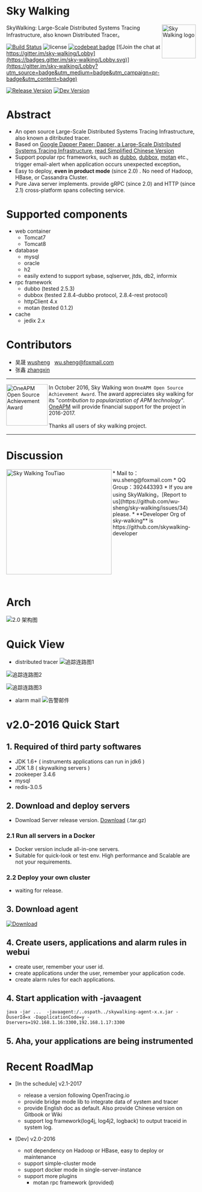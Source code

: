 Sky Walking
==========

<img src="http://wu-sheng.github.io/sky-walking/images/skywalking.png" alt="Sky Walking logo" height="90px" align="right" />

SkyWalking: Large-Scale Distributed Systems Tracing Infrastructure, also known Distributed Tracer。

[![Build Status](https://travis-ci.org/wu-sheng/sky-walking.svg?branch=master)](https://travis-ci.org/wu-sheng/sky-walking)
![license](https://img.shields.io/aur/license/yaourt.svg)
[![codebeat badge](https://codebeat.co/badges/579e4dce-1dc7-4f32-a163-c164eafa1335)](https://codebeat.co/projects/github-com-wu-sheng-sky-walking)
[![Join the chat at https://gitter.im/sky-walking/Lobby](https://badges.gitter.im/sky-walking/Lobby.svg)](https://gitter.im/sky-walking/Lobby?utm_source=badge&utm_medium=badge&utm_campaign=pr-badge&utm_content=badge)

[![Release Version](https://github.com/wu-sheng/sky-walking/releases)](https://img.shields.io/badge/sky--walking-1.0--release-brightgreen.svg)
[![Dev Version](https://github.com/wu-sheng/sky-walking)](https://img.shields.io/badge/sky--walking-2.0--indev-yellow.svg)

# Abstract
* An open source Large-Scale Distributed Systems Tracing Infrastructure, also known a ditributed tracer.
* Based on [Google Dapper Paper: Dapper, a Large-Scale Distributed Systems Tracing Infrastructure](http://research.google.com/pubs/pub36356.html), [read Simplified Chinese Version](http://duanple.blog.163.com/blog/static/70971767201329113141336/)
* Support popular rpc frameworks, such as [dubbo](https://github.com/alibaba/dubbo), [dubbox](https://github.com/dangdangdotcom/dubbox), [motan](https://github.com/weibocom/motan) etc., trigger email-alert when application occurs unexpected exception。
* Easy to deploy, **even in product mode** (since 2.0) . No need of Hadoop, HBase, or Cassandra Cluster.
* Pure Java server implements. provide gRPC (since 2.0)  and HTTP (since 2.1) cross-platform spans collecting service.


# Supported components
* web container
  * Tomcat7
  * Tomcat8
* database
  * mysql
  * oracle
  * h2
  * easily extend to support sybase, sqlserver, jtds, db2, informix
* rpc framework
  * dubbo (tested 2.5.3)
  * dubbox (tested 2.8.4-dubbo protocol, 2.8.4-rest protocol)
  * httpClient 4.x
  * motan (tested 0.1.2)
* cache
  * jedix 2.x


# Contributors
* 吴晟 [wusheng](https://github.com/wu-sheng) &nbsp;&nbsp;wu.sheng@foxmail.com
* 张鑫 [zhangxin](https://github.com/ascrutae) &nbsp;&nbsp;


___

<a href="https://github.com/wu-sheng/sky-walking">
<img src="http://wu-sheng.github.io/sky-walking/sample-code/award/oneapm-award.png" alt="OneAPM Open Source Achievement Award" height="110px" align="left" />
</a>

In October 2016, Sky Walking won `OneAPM Open Source Achievement Award`. The award appreciates sky walking for its "*contribution to popularization of APM technology*". <br/>
[OneAPM](http://www.oneapm.com/) will provide financial support for the project in 2016-2017.<br/><br/> 
Thanks all users of sky walking project.
___

# Discussion
<img src="http://wu-sheng.github.io/sky-walking/sample-code/screenshoot/chatapp/toutiao.JPG" alt="Sky Walking TouTiao" height="280px" align="left" />
* Mail to：wu.sheng@foxmail.com
* QQ Group：392443393
* If you are using SkyWalking，[Report to us](https://github.com/wu-sheng/sky-walking/issues/34) please.
* **Developer Org of sky-walking** is https://github.com/skywalking-developer
<br/>
<br/>
<br/>
<br/>
<br/>
<br/>
<br/>
<br/>

# Arch
![2.0 架构图](http://wu-sheng.github.io/sky-walking/sample-code/screenshoot/2.0-2016/SkyWalkingArch.jpg)

# Quick View
* distributed tracer
![追踪连路图1](http://wu-sheng.github.io/sky-walking/sample-code/screenshoot/1.0b/callChain.png)

![追踪连路图2](http://wu-sheng.github.io/sky-walking/sample-code/screenshoot/1.0b/callChainDetail.png)

![追踪连路图3](http://wu-sheng.github.io/sky-walking/sample-code/screenshoot/1.0b/callChainLog.png)

* alarm mail
![告警邮件](http://wu-sheng.github.io/sky-walking/sample-code/screenshoot/1.0b/alarmMail.png)


# v2.0-2016 Quick Start

## 1. Required of third party softwares
- JDK 1.6+ ( instruments applications can run in jdk6 )
- JDK 1.8 ( skywalking servers )
- zookeeper 3.4.6
- mysql
- redis-3.0.5

## 2. Download and deploy servers
- Download Server release version. [Download](https://github.com/wu-sheng/sky-walking/releases)  (.tar.gz)

### 2.1 Run all servers in a Docker
- Docker version include all-in-one servers.
- Suitable for quick-look or test env. High performance and Scalable are not your requirements.

### 2.2 Deploy your own cluster
- waiting for release.

## 3. Download agent
[ ![Download](https://api.bintray.com/packages/wu-sheng/skywalking/com.a.eye.skywalking-agent/images/download.svg) ](https://bintray.com/wu-sheng/skywalking/com.a.eye.skywalking-agent/_latestVersion)

## 4. Create users, applications and alarm rules in webui
- create user, remember your user id.
- create applications under the user, remember your application code.
- create alarm rules for each applications.

## 4. Start application with -javaagent
```shell
java -jar ...  -javaagent:/..ospath../skywalking-agent-x.x.jar -DuserId=x -DapplicationCode=y -Dservers=192.168.1.16:3300,192.168.1.17:3300
```

## 5. Aha, your applications are being instrumented

# Recent RoadMap
* [In the schedule] v2.1-2017
	* release a version following OpenTracing.io
	* provide bridge mode lib to integrate data of system and tracer
	* provide English doc as default. Also provide Chinese version on Gitbook or Wiki
	* support log framework(log4j, log4j2, logback) to output traceid in system log.
	
* [Dev] v2.0-2016
	* not dependency on Hadoop or HBase, easy to deploy or maintenance
	* support simple-cluster mode
	* support docker mode in single-server-instance
	* support more plugins
		* motan rpc framework (provided)
	
